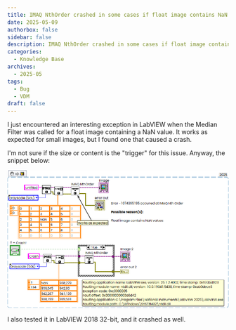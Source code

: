 ```yaml
---
title: IMAQ NthOrder crashed in some cases if float image contains NaN values
date: 2025-05-09
authorbox: false
sidebar: false
description: IMAQ NthOrder crashed in some cases if float image contains NaN values
categories:
  - Knowledge Base
archives:
  - 2025-05
tags:
  - Bug
  - VDM
draft: false
---
```

I just encountered an interesting exception in LabVIEW when the Median Filter was called for a float image containing a NaN value. It works as expected for small images, but I found one that caused a crash.

<!--more-->

I'm not sure if the size or content is the "trigger" for this issue. Anyway, the snippet below:

![](assets/vision_crash.png)

I also tested it in LabVIEW 2018 32-bit, and it crashed as well.
